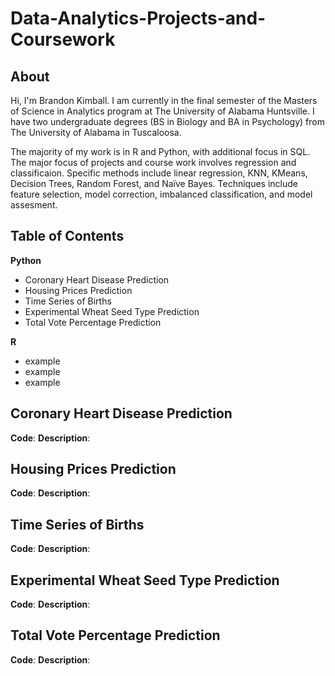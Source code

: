 # Data-Analytics-Projects-and-Coursework

## About

Hi, I'm Brandon Kimball. I am currently in the final semester of the Masters of Science in Analytics program at The University of Alabama Huntsville.
I have two undergraduate degrees (BS in Biology and BA in Psychology) from The University of Alabama in Tuscaloosa.

The majority of my work is in R and Python, with additional focus in SQL. The major focus of projects and course work
involves regression and classificaion. Specific methods include linear regression, KNN, KMeans, Decision Trees, 
Random Forest, and Naïve Bayes. Techniques include feature selection, model correction, imbalanced classification, 
and model assesment.

## Table of Contents
**Python**
- Coronary Heart Disease Prediction
- Housing Prices Prediction
- Time Series of Births
- Experimental Wheat Seed Type Prediction
- Total Vote Percentage Prediction

**R**
-  example
-  example
-  example


## Coronary Heart Disease Prediction
**Code**:
**Description**:

## Housing Prices Prediction
**Code**:
**Description**:

## Time Series of Births
**Code**:
**Description**:

## Experimental Wheat Seed Type Prediction
**Code**:
**Description**:

## Total Vote Percentage Prediction
**Code**:
**Description**:

